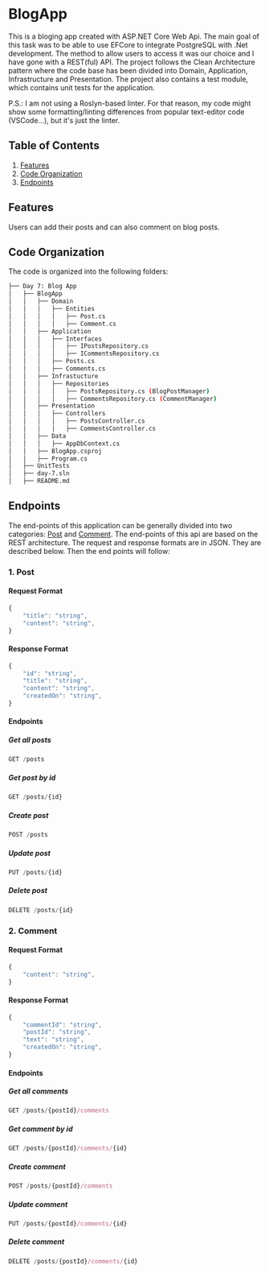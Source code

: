 # BlogApp
This is a bloging app created with ASP.NET Core Web Api. The main goal of this task was to be able to use EFCore to integrate PostgreSQL with .Net development. The method to allow users to access it was our choice and I have gone with a REST(ful) API. The project follows the Clean Architecture pattern where the code base has been divided into Domain, Application, Infrastructure and Presentation. The project also contains a test module, which contains unit tests for the application.

P.S.: I am not using a Roslyn-based linter. For that reason, my code might show some formatting/linting differences from popular text-editor code (VSCode...), but it's just the linter.

## Table of Contents
1. [Features](#features)
2. [Code Organization](#code-organization)
3. [Endpoints](#endpoints)

## Features
Users can add their posts and can also comment on blog posts.

## Code Organization
The code is organized into the following folders:
```bash
├── Day 7: Blog App
│   ├── BlogApp
│   │   ├── Domain
│   │   │   ├── Entities
│   │   │   │   ├── Post.cs
│   │   │   │   ├── Comment.cs
│   │   ├── Application
│   │   │   ├── Interfaces
│   │   │   │   ├── IPostsRepository.cs
│   │   │   │   ├── ICommentsRepository.cs  
│   │   │   ├── Posts.cs
│   │   │   ├── Comments.cs
│   │   ├── Infrastucture
│   │   │   ├── Repositories
│   │   │   │   ├── PostsRepository.cs (BlogPostManager)
│   │   │   │   ├── CommentsRepository.cs (CommentManager)
│   │   ├── Presentation
│   │   │   ├── Controllers
│   │   │   │   ├── PostsController.cs
│   │   │   │   ├── CommentsController.cs
│   │   ├── Data
│   │   │   ├── AppDbContext.cs
│   │   ├── BlogApp.csproj
│   │   ├── Program.cs
│   ├── UnitTests
│   ├── day-7.sln
│   ├── README.md
```

## Endpoints
The end-points of this application can be generally divided into two categories: [Post](#1-post) and [Comment](#2-comment).
The end-points of this api are based on the REST architecture. The request and response formats are in JSON. They are described below. Then the end points will follow:
### 1. Post
#### Request Format
```js
{
    "title": "string",
    "content": "string",
}
```

#### Response Format
```js
{
    "id": "string",
    "title": "string",
    "content": "string",
    "createdOn": "string",
}
```
#### Endpoints
##### Get all posts
```js
GET /posts
```

##### Get post by id
```js
GET /posts/{id}
```

##### Create post
```js
POST /posts
```

##### Update post
```js
PUT /posts/{id}
```

##### Delete post
```js
DELETE /posts/{id}
```

### 2. Comment
#### Request Format
```js
{
    "content": "string",
}
```

#### Response Format
```js
{
    "commentId": "string",
    "postId": "string",
    "text": "string",
    "createdOn": "string",
}
```

#### Endpoints
##### Get all comments
```js
GET /posts/{postId}/comments
```

##### Get comment by id
```js
GET /posts/{postId}/comments/{id}
```

##### Create comment
```js
POST /posts/{postId}/comments
```

##### Update comment
```js
PUT /posts/{postId}/comments/{id}
```

##### Delete comment
```js
DELETE /posts/{postId}/comments/{id}
```
